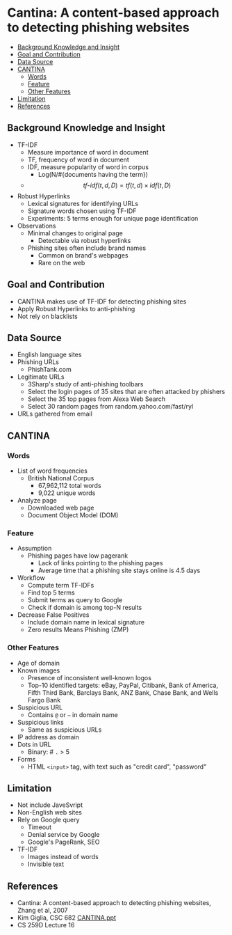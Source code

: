 # Cantina: A content-based approach to detecting phishing websites

<!-- TOC -->

- [Background Knowledge and Insight](#background-knowledge-and-insight)
- [Goal and Contribution](#goal-and-contribution)
- [Data Source](#data-source)
- [CANTINA](#cantina)
    - [Words](#words)
    - [Feature](#feature)
    - [Other Features](#other-features)
- [Limitation](#limitation)
- [References](#references)

<!-- /TOC -->

## Background Knowledge and Insight

* TF-IDF
    * Measure importance of word in document
    * TF, frequency of word in document
    * IDF, measure popularity of word in corpus
        * Log(N/#{documents having the term})
    * $$tf\textrm{-}idf (t, d, D) = tf(t, d) \times idf(t, D)$$
* Robust Hyperlinks
    * Lexical signatures for identifying URLs
    * Signature words chosen using TF-IDF
    * Experiments: 5 terms enough for unique page identification
* Observations
    * Minimal changes to original page
        * Detectable via robust hyperlinks
    * Phishing sites often include brand names
        * Common on brand's webpages
        * Rare on the web

## Goal and Contribution

* CANTINA makes use of TF-IDF for detecting phishing sites
* Apply Robust Hyperlinks to anti-phishing
* Not rely on blacklists

## Data Source

* English language sites
* Phishing URLs
    * PhishTank.com
* Legitimate URLs
    * 3Sharp's study of anti-phishing toolbars
    * Select the login pages of 35 sites that are often attacked by phishers
    * Select the 35 top pages from Alexa Web Search
    * Select 30 random pages from random.yahoo.com/fast/ryl
* URLs gathered from email

## CANTINA

### Words

* List of word frequencies
    * British National Corpus
        * 67,962,112 total words
        * 9,022 unique words
* Analyze page
    * Downloaded web page
    * Document Object Model (DOM)

### Feature

* Assumption
    * Phishing pages have low pagerank
        * Lack of links pointing to the phishing pages
        * Average time that a phishing site stays online is 4.5 days
* Workflow
    * Compute term TF-IDFs
    * Find top 5 terms
    * Submit terms as query to Google
    * Check if domain is among top-N results
* Decrease False Positives
    * Include domain name in lexical signature
    * Zero results Means Phishing (ZMP)

### Other Features

* Age of domain
* Known images
    * Presence of inconsistent well-known logos
    * Top-10 identified targets: eBay, PayPal, Citibank, Bank of America, Fifth Third Bank, Barclays Bank, ANZ Bank, Chase Bank, and Wells Fargo Bank
* Suspicious URL
    * Contains `@` or `–` in domain name
* Suspicious links
    * Same as suspicious URLs 
* IP address as domain
* Dots in URL
    * Binary: # `.` > 5
* Forms
    * HTML `<input>` tag, with text such as "credit card", "password"

## Limitation

* Not include JaveSvript
* Non-English web sites
* Rely on Google query
    * Timeout
    * Denial service by Google
    * Google's PageRank, SEO
* TF-IDF
    * Images instead of words
    * Invisible text

## References

* Cantina: A content-based approach to detecting phishing websites, Zhang et al, 2007
* Kim Giglia, CSC 682 [CANTINA.ppt](https://kosh.nku.edu/~waldenj/classes/2008/fall/csc682/presentations/CANTINA.ppt)
* CS 259D Lecture 16
